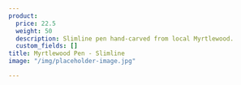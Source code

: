 ```yaml
---
product:
  price: 22.5
  weight: 50
  description: Slimline pen hand-carved from local Myrtlewood.
  custom_fields: []
title: Myrtlewood Pen - Slimline
image: "/img/placeholder-image.jpg"

---
```

